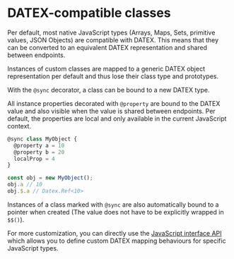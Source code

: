 # DATEX-compatible classes

Per default, most native JavaScript types (Arrays, Maps, Sets, primitive values, JSON Objects) are compatible with DATEX. This means that they can be converted to an equivalent DATEX representation and shared between endpoints.

Instances of custom classes are mapped to a generic DATEX object representation per default and thus lose their class type and prototypes.

With the `@sync` decorator, a class can be bound to a new DATEX type.

All instance properties decorated with `@property` are bound to the DATEX value and also visible when the value is shared between endpoints. 
Per default, the properties are local and only available in the current JavaScript context.

```ts
@sync class MyObject {
  @property a = 10
  @property b = 20
  localProp = 4
}

const obj = new MyObject();
obj.a // 10
obj.$.a // Datex.Ref<10>
```

Instances of a class marked with `@sync` are also automatically bound to a pointer when created (The value does not have to be explicitly wrapped in `$$()`).

For more customization, you can directly use the [JavaScript interface API]() which allows you to define custom DATEX mapping behaviours for specific JavaScript types.
